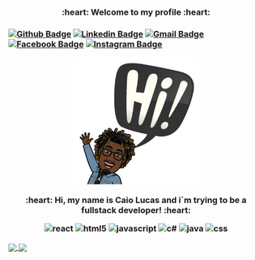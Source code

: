 <h3 align = "center">:heart: Welcome to my profile :heart:<h3/>

[![Github Badge](https://img.shields.io/badge/-Github-000?style=flat-square&logo=Github&logoColor=white&link=https://github.com/caiolucass)](https://github.com/caiolucass)
[![Linkedin Badge](https://img.shields.io/badge/-LinkedIn-blue?style=flat-square&logo=Linkedin&logoColor=white&link=https://www.linkedin.com/in/caio-lucas-3886a4140/)](https://www.linkedin.com/in/caio-lucas-3886a4140/)
[![Gmail Badge](https://img.shields.io/badge/-Gmail-ff0000?style=flat-square&labelColor=white&logo=gmail&logoColor=ff0000&email=caiolfsantoss@gmail.com)](email:caiolfsantoss@gmail.com)
[![Facebook Badge](https://img.shields.io/badge/-Facebook-blue?style=flat-square&logo=Facebook&logoColor=white&link=https://www.facebook.com/caiolucas.9803/)](https://www.facebook.com/caiolucas.9803/)
[![Instagram Badge](https://img.shields.io/badge/-Instagram-ff6f9c?style=flat-square&labelColor=ff6f9c&logo=instagram&logoColor=white&link=https://www.instagram.com/caio.lucasf/?hl=pt-br)](https://www.instagram.com/caio.lucasf/?hl=pt-brb)

<div align="center">
<img width="250" heigth="250" src="https://github.com/caiolucass/caiolucass/blob/master/emoticon.jpg"/> 
  <p>:heart: Hi, my name is Caio Lucas and i´m trying to be a fullstack developer! :heart:</p>
</div>

<p align="center"> <img src="https://devicons.github.io/devicon/devicon.git/icons/react/react-original.svg" alt="react" width="20" height="20"/> <img src="https://devicons.github.io/devicon/devicon.git/icons/html5/html5-original.svg" alt="html5" width="20" height="30"/> <img src="https://devicons.github.io/devicon/devicon.git/icons/javascript/javascript-original.svg" alt="javascript" width="30" height="20"/> <img src="https://devicons.github.io/devicon/devicon.git/icons/csharp/csharp-original.svg" alt="c#" width="30" height="20"/> <img src="https://devicons.github.io/devicon/devicon.git/icons/java/java-original.svg" alt="java" width="30" height="20"/> <img src="https://devicons.github.io/devicon/devicon.git/icons/css3/css3-original.svg" alt="css" width="30" height="20"/></p>

<a href="https://github-readme-stats.vercel.app/api?username=caiolucass">
  <img align = "center" src="https://github-readme-stats.vercel.app/api?username=caiolucass&show_icons=true&theme=radical"/>
</a>
<a href="https://github-readme-stats.vercel.app/api/top-langs/?username=caiolucass"/>
  <img align = "center" src="https://github-readme-stats.vercel.app/api/top-langs/?username=caiolucass&layout=compact&theme=radical"/>
</a>





